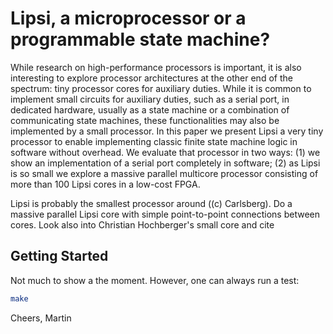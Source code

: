# Lipsi, a microprocessor or a programmable state machine?

While research on high-performance processors is important, it is also interesting to explore processor architectures at the other end of the spectrum: tiny processor cores for auxiliary duties. While it is common to implement small circuits for auxiliary duties, such as a serial port, in dedicated hardware, usually as a state machine or a combination of communicating state machines, these functionalities may also be implemented by a small processor. In this paper we present Lipsi a very tiny processor to enable implementing classic finite state machine logic in software without overhead. We evaluate that processor in two ways: (1) we show an implementation of a serial port completely in software; (2) as Lipsi is so small we explore a massive parallel multicore processor consisting of more than 100 Lipsi cores in a low-cost FPGA.

Lipsi is probably the smallest processor around ((c) Carlsberg). Do a massive parallel Lipsi core with simple point-to-point connections between cores. Look also into Christian Hochberger's small core and cite

## Getting Started

Not much to show a the moment. However, one can always run a test:

```bash
make
```

Cheers,
Martin